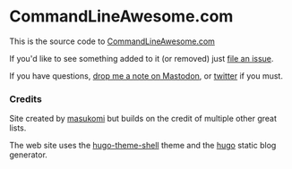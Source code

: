 # CommandLineAwesome.com

This is the source code to
[CommandLineAwesome.com](https://commandlineawesome.com)

If you'd like to see something added to it (or removed) just [file an
issue](https://github.com/masukomi/commandlineawesome.com/issues). 

If you have questions, [drop me a note on Mastodon](https://connectified.com/@masukomi), or [twitter](https://twitter.com/masukomi) if you must.

### Credits
Site created by [masukomi](https://masukomi.org) but builds on the credit of multiple other great lists.

The web site uses the [hugo-theme-shell](https://github.com/Yukuro/hugo-theme-shell) theme and the [hugo](https://gohugo.io/) static blog generator. 
